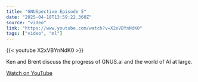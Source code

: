 ```yaml
---
title: "GNUSpective Episode 5"
date: "2025-04-18T13:59:22.360Z"
source: "video"
link: "https://www.youtube.com/watch?v=X2xVBYnNdK0"
tags: ["video", "ml"]
---
```


{{< youtube X2xVBYnNdK0 >}}

Ken and Brent discuss the progress of GNUS.ai and the world of AI at large.

[Watch on YouTube](https://www.youtube.com/watch?v=X2xVBYnNdK0)
